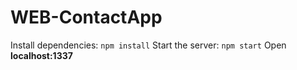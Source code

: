# WEB-ContactApp

  Install dependencies: `npm install`
  Start the server: `npm start` 
  Open **localhost:1337**
